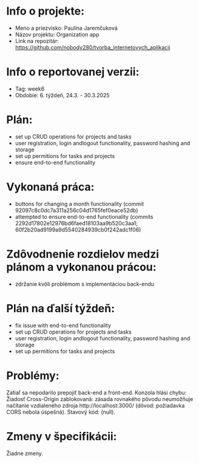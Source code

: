 # Info o projekte:
- Meno a priezvisko: Paulína Jaremčuková
- Názov projektu: Organization app
- Link na repozitár: https://github.com/nobody280/tvorba_internetovych_aplikacii

# Info o reportovanej verzii:  
- Tag: week6                   
- Obdobie: 6. týždeň, 24.3. - 30.3.2025 

# Plán:
- set up CRUD operations for projects and tasks
- user registration, login andlogout functionality, password hashing and storage
- set up permitions for tasks and projects
- ensure end-to-end functionality

# Vykonaná práca:
- buttons for changing a month functionality (commit 92097c8c0dc7a311a256c04d1765fef0eace52db)
- attempted to ensure end-to-end functionality (commits 2292d17802e12976bd6faed18103aa9b520c3aa1; 60f2b20ad9199a9d5540284939cb0f242adc1f06)

# Zdôvodnenie rozdielov medzi plánom a vykonanou prácou:
- zdržanie kvôli problémom s implementáciou back-endu

# Plán na ďalší týždeň:
- fix issue with end-to-end functionality
- set up CRUD operations for projects and tasks
- user registration, login andlogout functionality, password hashing and storage
- set up permitions for tasks and projects

# Problémy:
Zatiaľ sa nepodarilo prepojiť back-end a front-end. Konzola hlási chybu: Žiadosť Cross-Origin zablokovaná: zásada rovnakého pôvodu neumožňuje načítanie vzdialeného zdroja http://localhost:3000/ (dôvod: požiadavka CORS nebola úspešná). Stavový kód: (null).

# Zmeny v špecifikácii:
Žiadne zmeny. 

